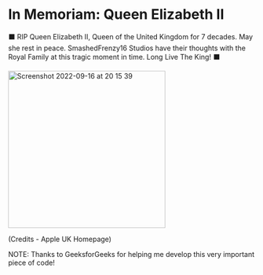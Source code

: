 # In Memoriam:  Queen Elizabeth II
⬛ RIP Queen Elizabeth II, Queen of the United Kingdom for 7 decades. May she rest in peace. SmashedFrenzy16 Studios have their thoughts with the Royal Family at this tragic moment in time. Long Live The King! ⬛

<img width="320" alt="Screenshot 2022-09-16 at 20 15 39" src="https://user-images.githubusercontent.com/68993968/190714249-698ddbf2-f4d0-4f5d-b44e-950f08e86eaa.png">

(Credits - Apple UK Homepage)

NOTE: Thanks to GeeksforGeeks for helping me develop this very important piece of code!
